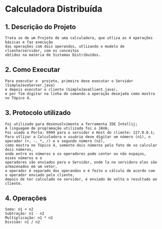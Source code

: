 # Calculadora Distribuída

## 1. Descrição do Projeto
~~~~~~~~~~~~~~~~~~~~~~~~~~~~~~~~~~~~~~~~~~~~
Trata se de um Projeto de uma calculadora, que utliza as 4 operações básicas e faz execução
das operações com dois operandos, utlizando o modelo de cliente/servidor, com os conceitos
obtidos na matéria de Sistemas Distribuídos.
~~~~~~~~~~~~~~~~~~~~~~~~~~~~~~~~~~~~~~~~~~~~

## 2. Como Executar
~~~~~~~~~~~~~~~~~~~~~~~~~~~~~~~~~~~~~~~~~~~~
Para executar o  projeto, primeiro deve executar o Servidor (SimpleJavaServer.java)
e depois executar o cliente (SimpleJavaClient.java), 
e por fim digitar na linha de comando a operação desejada como mostra no Tópico 4.
~~~~~~~~~~~~~~~~~~~~~~~~~~~~~~~~~~~~~~~~~~~~

## 3. Protocolo utilizado
~~~~~~~~~~~~~~~~~~~~~~~~~~~~~~~~~~~~~~~~~~~~
Foi utilizado para desenvolvimento a ferramenta IDE Intellij;
A linguagem de programação utilizada foi o JAVA;
Foi usado a Porta: 9999 para o servidor e Host do cliente: 127.0.0.1;
Para utlizar a Calculadora o usuário deve digitar um número (n1), o operador (+, -, *, /) e o segundo número (n2),
como mostra no Tópico 4, somente dois números pelo fato de so calcular dois números,
onde entre os números e os operadores pode conter ou não espaços, esses números e o
operadores são enviados para o Servidor, onde la no servidoro eles são armazenados em um vetor,
o operador é separado dos operandos e é feito o cálculo de acordo com o operador enviado pelo cliente,
depois de ter calculado no servidor, é enviado de volta o resultado ao cliente.
~~~~~~~~~~~~~~~~~~~~~~~~~~~~~~~~~~~~~~~~~~~~

## 4. Operações
~~~~~~~~~~~~~~~~~~~~~~~~~~~~~~~~~~~~~~~~~~~~
Soma: n1 + n2
Subtração: n1 - n2
Multiplicação: n1 * n2
Divisão: n1 / n2
~~~~~~~~~~~~~~~~~~~~~~~~~~~~~~~~~~~~~~~~~~~~
